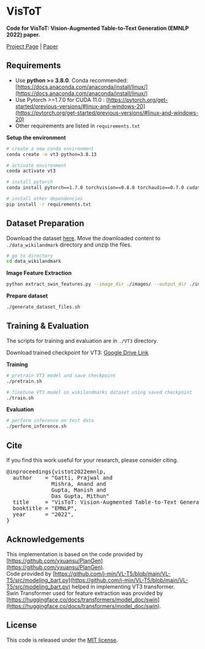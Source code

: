 # VisToT

**Code for VisToT: Vision-Augmented Table-to-Text Generation (EMNLP 2022) paper.**

[Project Page](https://vl2g.github.io/projects/vistot) | [Paper](https://vl2g.github.io/projects/vistot/docs/VISTOT-EMNLP2022.pdf)

## Requirements
- Use **python >= 3.8.0**. Conda recommended: [https://docs.anaconda.com/anaconda/install/linux/](https://docs.anaconda.com/anaconda/install/linux/)
- Use Pytorch >=1.7.0 for CUDA 11.0 : [https://pytorch.org/get-started/previous-versions/#linux-and-windows-20](https://pytorch.org/get-started/previous-versions/#linux-and-windows-20)
- Other requirements are listed in `requirements.txt`

**Setup the environment**
```bash
# create a new conda environment
conda create -n vt3 python=3.8.13

# activate environment
conda activate vt3

# install pytorch
conda install pytorch==1.7.0 torchvision==0.8.0 torchaudio==0.7.0 cudatoolkit=11.0 -c pytorch

# install other dependencies
pip install -r requirements.txt
```

## Dataset Preparation
Download the dataset [here](). Move the downloaded content to `./data_wikilandmark` directory and unzip the files.

```bash
# go to directory
cd data_wikilandmark
```

**Image Feature Extraction**
```bash
python extract_swin_features.py --image_dir ./images/ --output_dir ./image_features/
```

**Prepare dataset**
```bash
./generate_dataset_files.sh
```

## Training & Evaluation
The scripts for training and evaluation are in `./VT3` directory.

Download trained checkpoint for VT3: [Google Drive Link](https://drive.google.com/drive/folders/1mSjb2DHEL5bU5r4oeN3I8yG96zKJSnnH?usp=sharing)

**Training**
```bash
# pretrain VT3 model and save checkpoint
./pretrain.sh

# finetune VT3 model on wikilandmarks dataset using saved checkpoint
./train.sh
```

**Evaluation**
```bash
# perform inference on test data
./perform_inference.sh
```

## Cite
If you find this work useful for your research, please consider citing.
<pre><tt>@inproceedings{vistot2022emnlp,
  author    = "Gatti, Prajwal and 
              Mishra, Anand and
              Gupta, Manish and
              Das Gupta, Mithun"
  title     = "VisToT: Vision-Augmented Table-to-Text Generation",
  booktitle = "EMNLP",
  year      = "2022",
}</tt></pre>

## Acknowledgements
This implementation is based on the code provided by [https://github.com/yxuansu/PlanGen](https://github.com/yxuansu/PlanGen).
<br>Code provided by [https://github.com/j-min/VL-T5/blob/main/VL-T5/src/modeling_bart.py](https://github.com/j-min/VL-T5/blob/main/VL-T5/src/modeling_bart.py) helped in implementing VT3 transformer.
<br>Swin Transformer used for feature extraction was provided by [https://huggingface.co/docs/transformers/model_doc/swin](https://huggingface.co/docs/transformers/model_doc/swin).

## License  
This code is released under the [MIT license](./LICENSE.md).
